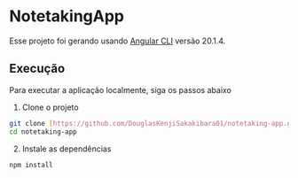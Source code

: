 # NotetakingApp

Esse projeto foi gerando usando [Angular CLI](https://github.com/angular/angular-cli) versão 20.1.4.

## Execução
Para executar a aplicação localmente, siga os passos abaixo
1. Clone o projeto
```bash
git clone [https://github.com/DouglasKenjiSakakibara01/notetaking-app.git]
cd notetaking-app
````
2. Instale as dependências
```bash
npm install
```
